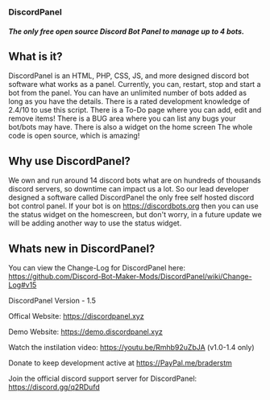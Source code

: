 ### DiscordPanel   
##### The only free open source Discord Bot Panel to manage up to 4 bots.

## What is it?
DiscordPanel is an HTML, PHP, CSS, JS, and more designed discord bot software what works as a panel.
Currently, you can, restart, stop and start a bot from the panel.
You can have an unlimited number of bots added as long as you have the details.
There is a rated development knowledge of 2.4/10 to use this script.
There is a To-Do page where you can add, edit and remove items!
There is a BUG area where you can list any bugs your bot/bots may have. There is also a widget on the home screen
The whole code is open source, which is amazing!

## Why use DiscordPanel? 
We own and run around 14 discord bots what are on hundreds of thousands discord servers, so downtime can impact us a lot. So our lead developer designed a software called DiscordPanel the only free self hosted discord bot control panel. If your bot is on https://discordbots.org then you can use the status widget on the homescreen, but don't worry, in a future update we will be adding another way to use the status widget.

## Whats new in DiscordPanel?
You can view the Change-Log for DiscordPanel here: https://github.com/Discord-Bot-Maker-Mods/DiscordPanel/wiki/Change-Log#v15


DiscordPanel Version - 1.5

Offical Website: https://discordpanel.xyz

Demo Website: https://demo.discordpanel.xyz

Watch the instilation video: https://youtu.be/Rmhb92uZbJA (v1.0-1.4 only)

Donate to keep development active at https://PayPal.me/braderstm

Join the official discord support server for DiscordPanel: https://discord.gg/q2RDufd
